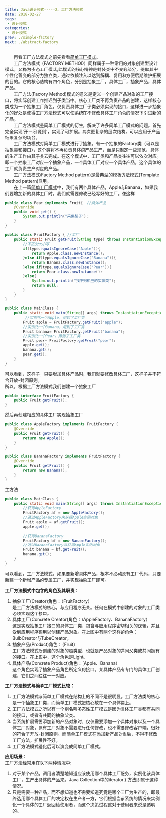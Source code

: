 ```yaml
---
title: Java设计模式-----2、工厂方法模式
date: 2018-02-27
tags:
 - 设计模式
categories:
 - 设计模式
prev: ./simple-factory
next: ./abstract-factory
---
```


&emsp;&emsp;再看工厂方法模式之前先看看[简单工厂模式](simple-factory.md)。  
&emsp;&emsp;工厂方法模式（FACTORY METHOD）同样属于一种常用的对象创建型设计模式，又称为多态工厂模式,此模式的核心精神是封装类中不变的部分，提取其中个性化善变的部分为独立类，通过依赖注入以达到解耦、复用和方便后期维护拓展的目的。它的核心结构有四个角色，分别是抽象工厂，具体工厂，抽象产品，具体产品。  
&emsp;&emsp;工厂方法(Factory Method)模式的意义是定义一个创建产品对象的工厂接口，将实际创建工作推迟到子类当中。核心工厂类不再负责产品的创建，这样核心类成为一个抽象工厂角色，仅负责具体工厂子类必须实现的接口，这样进一步抽象化的好处是使得工厂方法模式可以使系统在不修改具体工厂角色的情况下引进新的产品。  
&emsp;&emsp;工厂方法模式是简单工厂模式的衍生，解决了许多简单工厂模式的问题。首先完全实现‘开－闭 原则’，实现了可扩展。其次更复杂的层次结构，可以应用于产品结果复杂的场合。  
&emsp;&emsp;工厂方法模式对简单工厂模式进行了抽象。有一个抽象的Factory类（可以是抽象类和接口），这个类将不再负责具体的产品生产，而是只制定一些规范，具体的生产工作由其子类去完成。在这个模式中，工厂类和产品类往往可以依次对应。即一个抽象工厂对应一个抽象产品，一个具体工厂对应一个具体产品，这个具体的工厂就负责生产对应的产品。  
&emsp;&emsp;工厂方法模式(Factory Method pattern)是最典型的模板方法模式(Template Method pattern)应用。  
&emsp;&emsp;在上一篇[简单工厂模式](simple-factory.md)中，我们有两个具体产品，Apple与Banana，如果我们要增加新的具体工厂时。我们就需要修改已经写好的工厂。像这样
``` java
public class Pear implements Fruit{  //具体产品
    @Override
    public void get() {
        System.out.println("采集梨子");
    }
}
```
``` java
public class FruitFactory { //工厂
    public static Fruit getFruit(String type) throws InstantiationException, IllegalAccessException{
        //不区分大小写
        if(type.equalsIgnoreCase("Apple")){
            return Apple.class.newInstance();
        }else if(type.equalsIgnoreCase("Banana")){
            return Banana.class.newInstance();
        }else if(type.equalsIgnoreCase("Pear")){
            return Pear.class.newInstance();
        }else{
            System.out.println("找不到相应的实体类");
            return null;
        }
    }
}
```
``` java
public class MainClass {
    public static void main(String[] args) throws InstantiationException, IllegalAccessException, ClassNotFoundException {
         //实例化一个Apple，用到了工厂类
        Fruit apple = FruitFactory.getFruit("apple");
        //实例化一个Banana，用到了工厂类
        Fruit banana= FruitFactory.getFruit("banana");
        //实例化一个Pear，用到了工厂类
        Fruit pear= FruitFactory.getFruit("pear");
        apple.get();
        banana.get();
        pear.get();
    }
}
```
可以看到，这样子，只要增加具体产品时，我们就要修改具体工厂，这样子并不符合开放-封闭原则。  
所以，根据工厂方法模式我们创建一个抽象工厂
``` java
public interface FruitFactory {
    public Fruit getFruit();
}
```
然后再创建相应的具体工厂实现抽象工厂
``` java
public class AppleFactory implements FruitFactory {
    @Override
    public Fruit getFruit() {
        return new Apple();
    }
}
```
``` java
public class BananaFactory implements FruitFactory {
    @Override
    public Fruit getFruit() {
        return new Banana();
    }
}
```
主方法
``` java
public class MainClass {
    public static void main(String[] args) throws InstantiationException, IllegalAccessException, ClassNotFoundException {
        //获得AppleFactory
        FruitFactory af = new AppleFactory();
        //通过AppleFactory来获得Apple实例对象
        Fruit apple = af.getFruit();
        apple.get();
        
        //获得BananaFactory
        FruitFactory bf = new BananaFactory();
        //通过BananaFactory来获得Apple实例对象
        Fruit banana = bf.getFruit();
        banana.get();
    }
}
```
可以看到，工厂方法模式，如果要新增具体产品，根本不必动原有工厂代码，只要新建一个新增产品的专属工厂，并实现抽象工厂即可。  

**工厂方法模式中包含的角色及其职责：**  
1. 抽象工厂(Creator)角色：（FruitFactory）  
是工厂方法模式的核心，与应用程序无关。任何在模式中创建的对象的工厂类必须实现这个接口。
2. 具体工厂(Concrete Creator)角色：（AppleFactory、BananaFactory）  
这是实现抽象工厂接口的具体工厂类，包含与应用程序密切相关的逻辑，并且受到应用程序调用以创建产品对象。在上图中有两个这样的角色：BulbCreator与TubeCreator。
3. 抽象产品(Product)角色：（Fruit）  
工厂方法模式所创建的对象的超类型，也就是产品对象的共同父类或共同拥有的接口。在上图中，这个角色是Light。
4. 具体产品(Concrete Product)角色：（Apple、Banana）  
这个角色实现了抽象产品角色所定义的接口。某具体产品有专门的具体工厂创建，它们之间往往一一对应。

**工厂方法模式与简单工厂模式比较：**
1. 工厂方法模式与简单工厂模式在结构上的不同不是很明显。工厂方法类的核心是一个抽象工厂类，而简单工厂模式把核心放在一个具体类上。
2. 工厂方法模式之所以有一个别名叫多态性工厂模式是因为具体工厂类都有共同的接口，或者有共同的抽象父类。
3. 当系统扩展需要添加新的产品对象时，仅仅需要添加一个具体对象以及一个具体工厂对象，原有工厂对象不需要进行任何修改，也不需要修改客户端，很好的符合了开放-封闭原则。而简单工厂模式在添加新产品对象后，不得不修改工厂方法，扩展性不好。
4. 工厂方法模式退化后可以演变成简单工厂模式。

**应用场景：**  
工厂方法经常用在以下两种情况中:
1. 对于某个产品，调用者清楚地知道应该使用哪个具体工厂服务，实例化该具体工厂，生产出具体的产品来。Java Collection中的iterator() 方法即属于这种情况。
2. 只是需要一种产品，而不想知道也不需要知道究竟是哪个工厂为生产的，即最终选用哪个具体工厂的决定权在生产者一方，它们根据当前系统的情况来实例化一个具体的工厂返回给使用者，而这个决策过程这对于使用者来说是透明的。